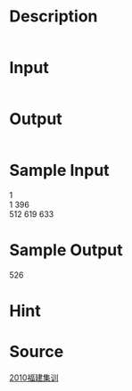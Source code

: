 
# Description

<div class="content"><p><img alt="" src="/source/bzoj/2516/img/aHR0cHM6Ly9seWRzeS5jb20vSnVkZ2VPbmxpbmUvdXBsb2FkLzIwMTExMS8xKDIpLmpwZw==.jpg"/></p></div>

# Input

<div class="content"><p><img alt="" src="/source/bzoj/2516/img/aHR0cHM6Ly9seWRzeS5jb20vSnVkZ2VPbmxpbmUvdXBsb2FkLzIwMTExMS8yKDIpLmpwZw==.jpg"/></p></div>

# Output

<div class="content"><p><img alt="" src="/source/bzoj/2516/img/aHR0cHM6Ly9seWRzeS5jb20vSnVkZ2VPbmxpbmUvdXBsb2FkLzIwMTExMS8zKDIpLmpwZw==.jpg"/></p></div>

# Sample Input

<div class="content"><span class="sampledata">1<br/>
1 396<br/>
512 619 633<br/>
</span></div>

# Sample Output

<div class="content"><span class="sampledata">526</span></div>

# Hint

<div class="content"><p></p></div>

# Source

<div class="content"><p><a href="problemset.php?search=2010福建集训">2010福建集训</a></p></div>

